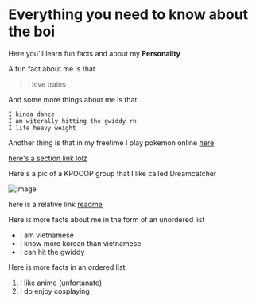 # Everything you need to know about the boi

Here you'll learn fun facts and about my **Personality** 

A fun fact about me is that 
> I love trains 

And some more things about me is that 

```
I kinda dance
I am witerally hitting the gwiddy rn
I life heavy weight
```

Another thing is that in my freetime I play pokemon online [here](https://play.pokemonshowdown.com/)

[here's a section link lolz](https://github.com/pandawarlord/CSE-110-lab-1/new/main#everything-you-need-to-know-about-the-boi)

Here's a pic of a KPOOOP group that I like called Dreamcatcher

![image](https://cdn.discordapp.com/attachments/827404602613432321/1062648857420382259/20221228_221641.jpg)

here is a relative link [readme](README.md)

Here is more facts about me in the form of an unordered list 
- I am vietnamese
- I know more korean than vietnamese
- I can hit the gwiddy

Here is more facts in an ordered list
1. I like anime (unfortanate)
2. I do enjoy cosplaying
